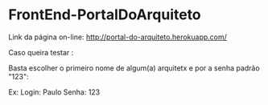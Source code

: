 # FrontEnd-PortalDoArquiteto

Link da página on-line:
http://portal-do-arquiteto.herokuapp.com/

Caso queira testar :

Basta escolher o primeiro nome de algum(a) arquitetx e por a senha padrão "123":

Ex:
Login: Paulo
Senha: 123
